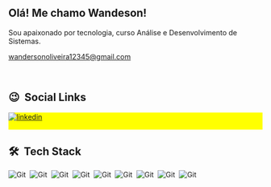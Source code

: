 <h2 align="left">Olá! Me chamo Wandeson!</h2>

Sou apaixonado por tecnologia, curso Análise e Desenvolvimento de Sistemas.

wandersonoliveira12345@gmail.com

<br>

## 😉 &nbsp;Social Links


<p align="left" style="background:yellow">
<a href="https://www.linkedin.com/in/wanderson-oliveira-a1119316b/" target="_blank">
  <img align="center" src="https://img.shields.io/badge/wanderson-oliveira-05122A?style=flat&logo=linkedin&logoColor=white" alt="linkedin"/>
</a>  
<br><br>
  
## 🛠 &nbsp;Tech Stack
  
  ![Git](https://img.shields.io/badge/GIT-E44C30?style=for-the-badge&logo=git&logoColor=white)&nbsp;
  ![Git](https://img.shields.io/badge/HTML5-E34F26?style=for-the-badge&logo=html5&logoColor=white)&nbsp;
  ![Git](https://img.shields.io/badge/CSS3-1572B6?style=for-the-badge&logo=css3&logoColor=white)&nbsp;
  ![Git](https://img.shields.io/badge/JavaScript-F7DF1E?style=for-the-badge&logo=javascript&logoColor=black)&nbsp;
  ![Git](https://img.shields.io/badge/Java-ED8B00?style=for-the-badge&logo=openjdk&logoColor=white)&nbsp;
  ![Git](https://img.shields.io/badge/Spring-6DB33F?style=for-the-badge&logo=spring&logoColor=white)&nbsp;
  ![Git](https://img.shields.io/badge/MySQL-005C84?style=for-the-badge&logo=mysql&logoColor=white)&nbsp;
  ![Git](https://img.shields.io/badge/MongoDB-4EA94B?style=for-the-badge&logo=mongodb&logoColor=white)&nbsp;
  ![Git](https://img.shields.io/badge/IntelliJ_IDEA-000000.svg?style=for-the-badge&logo=intellij-idea&logoColor=white)&nbsp;
  
<!--   ![Git](https://img.shields.io/badge/Android_Studio-3DDC84?style=for-the-badge&logo=android-studio&logoColor=white)&nbsp; --
<!--   ![Git](https://img.shields.io/badge/Java-ED8B00?style=for-the-badge&logo=openjdk&logoColor=white)&nbsp;
  ![Git](https://img.shields.io/badge/Kotlin-0095D5?&style=for-the-badge&logo=kotlin&logoColor=white)&nbsp; -->
<!--   ![Git](https://img.shields.io/badge/SQLite-07405E?style=for-the-badge&logo=sqlite&logoColor=white)&nbsp; -->
  
  
<br>
<br><br>
